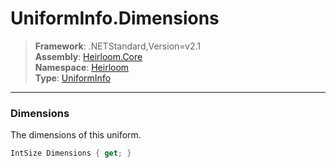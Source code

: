 # UniformInfo.Dimensions

> **Framework**: .NETStandard,Version=v2.1  
> **Assembly**: [Heirloom.Core][0]  
> **Namespace**: [Heirloom][0]  
> **Type**: [UniformInfo][1]  

--------------------------------------------------------------------------------

### Dimensions

The dimensions of this uniform.

```cs
IntSize Dimensions { get; }
```

[0]: ../Heirloom.Core.md
[1]: Heirloom.UniformInfo.md
